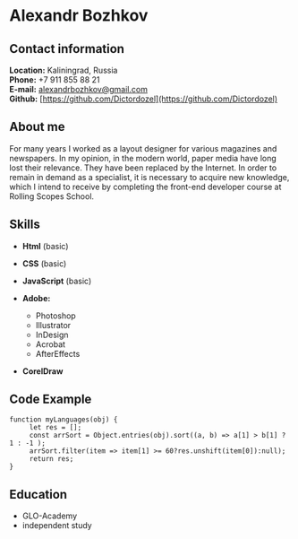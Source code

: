 # Alexandr __Bozhkov__

## Contact information

__Location:__ Kaliningrad, Russia  
__Phone:__ +7 911 855 88 21  
__E-mail:__ alexandrbozhkov@gmail.com  
__Github:__ [https://github.com/Dictordozel](https://github.com/Dictordozel)  


## About __me__

For many years I worked as a layout designer for various magazines and newspapers. In my opinion, in the modern world, paper media have long lost their relevance. They have been replaced by the Internet. In order to remain in demand as a specialist, it is necessary to acquire new knowledge, which I intend to receive by completing the front-end developer course at Rolling Scopes School.

## __Skills__

* __Html__ (basic)

* __CSS__ (basic)

* __JavaScript__ (basic)

* __Adobe:__
  * Photoshop
  * Illustrator
  * InDesign
  * Acrobat
  * AfterEffects

* __CorelDraw__

## __Code Example__

```
function myLanguages(obj) {
     let res = [];
     const arrSort = Object.entries(obj).sort((a, b) => a[1] > b[1] ? 1 : -1 );
     arrSort.filter(item => item[1] >= 60?res.unshift(item[0]):null);
     return res;
}
```

## __Education__

* GLO-Academy
* independent study